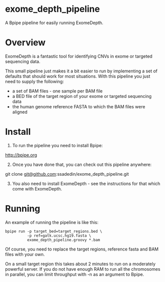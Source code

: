 exome_depth_pipeline
====================

A Bpipe pipeline for easily running ExomeDepth.

Overview
========

ExomeDepth is a fantastic tool for identifying CNVs in exome or targeted sequencing data.

This small pipeline just makes it a bit easier to run by implementing a set of defaults
that should work for most situations. With this pipeline you just need to supply
the following:

  * a set of BAM files - one sample per BAM file 
  * a BED file of the target region of your exome or targeted sequencing data
  * the human genome reference FASTA to which the BAM files were aligned

Install
=======

1.  To run the pipeline you need to install Bpipe:

http://bpipe.org


2. Once you have done that, you can check out this pipeline anywhere:

git clone git@github.com:ssadedin/exome_depth_pipeline.git

3. You also need to install ExomeDepth - see the instructions for that which
come with ExomeDepth.

Running
=======

An example of running the pipeline is like this:


    bpipe run -p target_bed=target_regions.bed \
              -p ref=gatk.ucsc.hg19.fasta \
              exome_depth_pipeline.groovy *.bam

Of course, you need to replace the target regions, reference fasta and BAM files with your own.

On a small target region this takes about 2 minutes to run on a moderately powerful server. If you do not have 
enough RAM to run all the chromosomes in parallel, you can limit throughput with -n <num threads> as an argument
to Bpipe.
